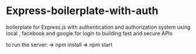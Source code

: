 # Express-boilerplate-with-auth
boilerplate for Express.js with authentication and authorization system using local , facebook and google for login 
to building fast and secure APIs

to run the server: 
=> npm install 
=> npm start
